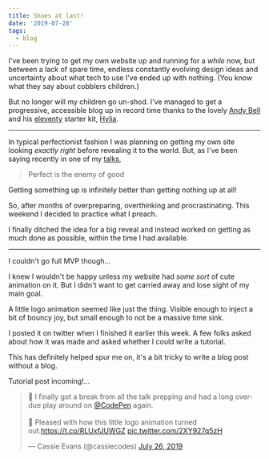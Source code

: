 ```yaml
---
title: Shoes at last!
date: '2019-07-28'
tags:
  - blog
---
```


I've been trying to get my own website up and running for a _while_ now, but between a lack of spare time, endless constantly evolving design ideas and uncertainty about what tech to use I've ended up with nothing.
(You know what they say about cobblers children.)

But no longer will my children go un-shod. I've managed to get a progressive, accessible blog up in record time thanks to the lovely [Andy Bell](https://andy-bell.design/) and his [eleventy](https://www.11ty.io/) starter kit, [Hylia](https://github.com/andybelldesign/hylia).

---

In typical perfectionist fashion I was planning on getting my own site looking _exactly right_ before revealing it to the world. But, as I've been saying recently in one of my [talks](https://www.youtube.com/watch?v=-OUClChwYt0),

> Perfect is the enemy of good

Getting something up is infinitely better than getting nothing up at all!

So, after months of overpreparing, overthinking and procrastinating. This weekend I decided to practice what I preach.

I finally ditched the idea for a big reveal and instead worked on getting as much done as possible, within the time I had available.

---

I couldn't go full MVP though...

I knew I wouldn't be happy unless my website had _some sort_ of cute animation on it. But I didn't want to get carried away and lose sight of my main goal.

A little logo animation seemed like just the thing. Visible enough to inject a bit of bouncy joy, but small enough to not be a massive time sink.

I posted it on twitter when I finished it earlier this week. A few folks asked about how it was made and asked whether I could write a tutorial.

This has definitely helped spur me on, it's a bit tricky to write a blog post without a blog.

Tutorial post incoming!...
<br>

<blockquote class="twitter-tweet"><p lang="en" dir="ltr">🙌 I finally got a break from all the talk prepping and had a long overdue play around on <a href="https://twitter.com/CodePen?ref_src=twsrc%5Etfw">@CodePen</a> again.<br><br>💜 Pleased with how this little logo animation turned out.<a href="https://t.co/RLUxfJUWGZ">https://t.co/RLUxfJUWGZ</a> <a href="https://t.co/2XY927q5zH">pic.twitter.com/2XY927q5zH</a></p>&mdash; Cassie Evans (@cassiecodes) <a href="https://twitter.com/cassiecodes/status/1154650488681435137?ref_src=twsrc%5Etfw">July 26, 2019</a></blockquote> <script async src="https://platform.twitter.com/widgets.js" charset="utf-8"></script>
